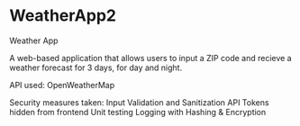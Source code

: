 # WeatherApp2

Weather App

A web-based application that allows users to input a ZIP code and recieve a weather forecast for 3 days, for day and night.

API used: OpenWeatherMap

Security measures taken:
Input Validation and Sanitization
API Tokens hidden from frontend
Unit testing
Logging with Hashing & Encryption